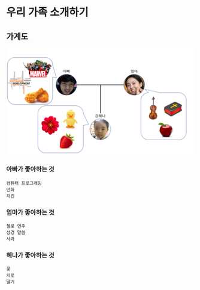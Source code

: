 # 우리 가족 소개하기

## 가계도
![가계도](./가계도.png)

### 아빠가 좋아하는 것
```
컴퓨터 프로그래밍
만화
치킨 
```

### 엄마가 좋아하는 것
```
첼로 연주
성경 말씀
사과
```

### 혜나가 좋아하는 것
```
꽃
치로
딸기
```